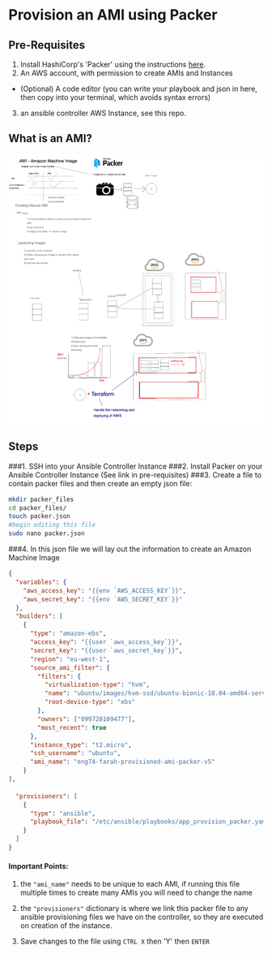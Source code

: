 # Provision an AMI using Packer 
## Pre-Requisites
1. Install HashiCorp's 'Packer' using the instructions [here](https://learn.hashicorp.com/tutorials/packer/getting-started-install).
2. An AWS account, with permission to create AMIs and Instances
- (Optional) A code editor (you can write your playbook and json in here, then copy into your terminal, which avoids syntax errors)

3. an ansible controller AWS Instance, see this repo. 

## What is an AMI?
![](AMI.png)

## Steps
###1. SSH into your Ansible Controller Instance 
###2. Install Packer on your Ansible Controller Instance (See link in pre-requisites)
###3. Create a file to contain packer files and then create an empty json file:

```bash
mkdir packer_files
cd packer_files/
touch packer.json
#begin editing this file
sudo nano packer.json
```

###4. In this json file we will lay out the information to create an Amazon Machine Image

```json
{
  "variables": {
    "aws_access_key": "{{env `AWS_ACCESS_KEY`}}",
    "aws_secret_key": "{{env `AWS_SECRET_KEY`}}"
  },
  "builders": [
    {
      "type": "amazon-ebs",
      "access_key": "{{user `aws_access_key`}}",
      "secret_key": "{{user `aws_secret_key`}}",
      "region": "eu-west-1",
      "source_ami_filter": {
        "filters": {
          "virtualization-type": "hvm",
          "name": "ubuntu/images/hvm-ssd/ubuntu-bionic-18.04-amd64-server-20201026",
          "root-device-type": "ebs"
        },
        "owners": ["099720109477"],
        "most_recent": true
      },
      "instance_type": "t2.micro",
      "ssh_username": "ubuntu",
      "ami_name": "eng74-farah-provisioned-ami-packer-v5"
    }
],

  "provisioners": [
    {
      "type": "ansible",
      "playbook_file": "/etc/ansible/playbooks/app_provision_packer.yaml"
    }
  ]
}
```
#### Important Points: 
1. the `"ami_name"` needs to be unique to each AMI, if running this file multiple times to create many AMIs you will need to change the name

2. the  `"provisioners"` dictionary is where we link this packer file to any ansible provisioning files we have on the controller, so they are executed on creation of the instance. 

5. Save changes to the file using `CTRL X` then 'Y' then `ENTER`